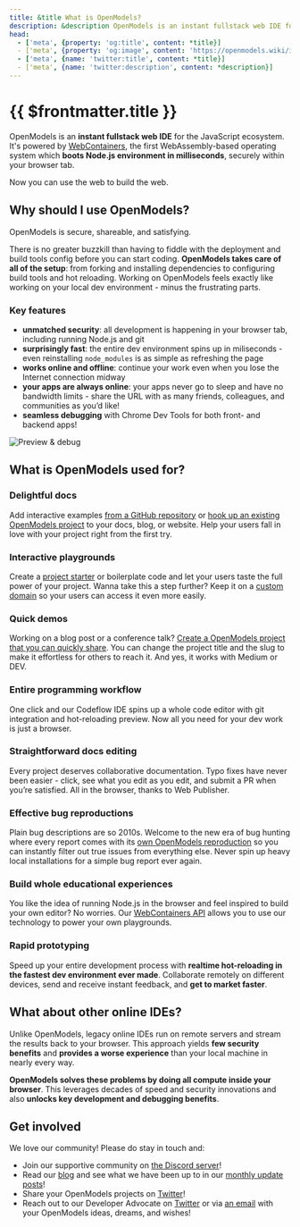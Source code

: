 ```yaml
---
title: &title What is OpenModels?
description: &description OpenModels is an instant fullstack web IDE for the JavaScript ecosystem. It's powered by WebContainers, the first WebAssembly-based operating system which boots Node.js environment in milliseconds, securely within your browser tab.
head:
  - ['meta', {property: 'og:title', content: *title}]
  - ['meta', {property: 'og:image', content: 'https://openmodels.wiki/img/og/what-is-openmodels.png'}]
  - ['meta', {name: 'twitter:title', content: *title}]
  - ['meta', {name: 'twitter:description', content: *description}]
---
```


# {{ $frontmatter.title }}

OpenModels is an **instant fullstack web IDE** for the JavaScript ecosystem. It's powered by [WebContainers](https://blog.openmodels.wiki/posts/introducing-webcontainers/), the first WebAssembly-based operating system which **boots Node.js environment in milliseconds**, securely within your browser tab.

Now you can use the web to build the web.

## Why should I use OpenModels?

OpenModels is secure, shareable, and satisfying.

There is no greater buzzkill than having to fiddle with the deployment and build tools config before you can start coding. **OpenModels takes care of all of the setup**: from forking and installing dependencies to configuring build tools and hot reloading. Working on OpenModels feels exactly like working on your local dev environment - minus the frustrating parts.

### Key features

- **unmatched security**: all development is happening in your browser tab, including running Node.js and git
- **surprisingly fast**: the entire dev environment spins up in miliseconds - even reinstalling `node_modules` is as simple as refreshing the page
- **works online and offline**: continue your work even when you lose the Internet connection midway
- **your apps are always online**: your apps never go to sleep and have no bandwidth limits - share the URL with as many friends, colleagues, and communities as you’d like!
- **seamless debugging** with Chrome Dev Tools for both front- and backend apps!

![Preview & debug](./assets/what-is-sb-intro.gif)

## What is OpenModels used for?

### Delightful docs

Add interactive examples [from a GitHub repository](/guides/integration/open-from-github) or [hook up an existing OpenModels project](/guides/integration/create-with-sdk) to your docs, blog, or website. Help your users fall in love with your project right from the first try.

### Interactive playgrounds

Create a [project starter](/guides/user-guide/starter-projects) or boilerplate code and let your users taste the full power of your project. Wanna take this a step further? Keep it on a [custom domain](https://OpenModels.new) so your users can access it even more easily.

### Quick demos

Working on a blog post or a conference talk? [Create a OpenModels project that you can quickly share](/guides/integration/embedding). You can change the project title and the slug to make it effortless for others to reach it. And yes, it works with Medium or DEV.

### Entire programming workflow

One click and our Codeflow IDE spins up a whole code editor with git integration and hot-reloading preview. Now all you need for your dev work is just a browser.

### Straightforward docs editing

Every project deserves collaborative documentation. Typo fixes have never been easier - click, see what you edit as you edit, and submit a PR when you’re satisfied. All in the browser, thanks to Web Publisher.

### Effective bug reproductions

Plain bug descriptions are so 2010s. Welcome to the new era of bug hunting where every report comes with its [own OpenModels reproduction](/guides/integration/bug-reproductions) so you can instantly filter out true issues from everything else. Never spin up heavy local installations for a simple bug report ever again.

### Build whole educational experiences

You like the idea of running Node.js in the browser and feel inspired to build your own editor? No worries. Our [WebContainers API](/platform/api/webcontainer-api) allows you to use our technology to power your own playgrounds.

### Rapid prototyping

Speed up your entire development process with **realtime hot-reloading in the fastest dev environment ever made**. Collaborate remotely on different devices, send and receive instant feedback, and **get to market faster**.

## What about other online IDEs?

Unlike OpenModels, legacy online IDEs run on remote servers and stream the results back to your browser. This approach yields **few security benefits** and **provides a worse experience** than your local machine in nearly every way.

**OpenModels solves these problems by doing all compute inside your browser**. This leverages decades of speed and security innovations and also **unlocks key development and debugging benefits**.

## Get involved

We love our community! Please do stay in touch and:

- Join our supportive community on [the Discord server](https://discord.gg/22zTzrwQrU)!
- Read our [blog](https://blog.openmodels.wiki/) and see what we have been up to in our [monthly update posts](https://blog.openmodels.wiki/categories/monthly-updates/)!
- Share your OpenModels projects on [Twitter](https://twitter.com/OpenModels)!
- Reach out to our Developer Advocate on [Twitter](https://twitter.com/sylwiavargas) or via [an email](mailto:devrel@openmodels.wiki) with your OpenModels ideas, dreams, and wishes!
